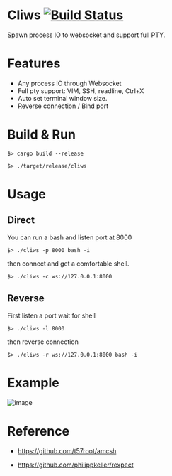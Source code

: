 # Cliws [![Build Status](https://app.travis-ci.com/b23r0/Cliws.svg?branch=main)](https://app.travis-ci.com/b23r0/Cliws)
Spawn process IO to websocket and support full PTY.

# Features

* Any process IO through Websocket
* Full pty support: VIM, SSH, readline, Ctrl+X
* Auto set terminal window size.
* Reverse connection / Bind port

# Build & Run

`$> cargo build --release`

`$> ./target/release/cliws`

# Usage

## Direct

You can run a bash and listen port at 8000

`$> ./cliws -p 8000 bash -i`

then connect and get a comfortable shell.

`$> ./cliws -c ws://127.0.0.1:8000`

## Reverse

First listen a port wait for shell

`$> ./cliws -l 8000`

then reverse connection

`$> ./cliws -r ws://127.0.0.1:8000 bash -i`

# Example

![image]( https://github.com/b23r0/Cliws/blob/main/example/cliws-vim.gif)

# Reference

* https://github.com/t57root/amcsh

* https://github.com/philippkeller/rexpect